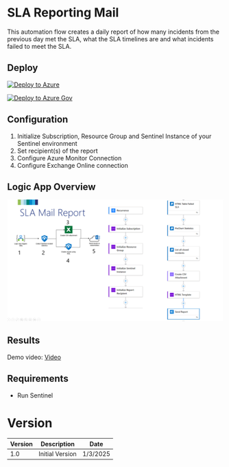 # SLA Reporting Mail
This automation flow creates a daily report of how many incidents from the previous day met the SLA, what the SLA timelines are and what incidents failed to meet the SLA.

## Deploy
[![Deploy to Azure](https://aka.ms/deploytoazurebutton)](https://portal.azure.com/#create/Microsoft.Template/uri/https%3A%2F%2Fraw.githubusercontent.com%2FBert-JanP%2FSentinel-Automation%2Frefs%2Fheads%2Fmain%2FSLA%2520Reporting%2520Mail%2520Report%2Fazuredeploy.json)

[![Deploy to Azure Gov](https://aka.ms/deploytoazuregovbutton)](https://portal.azure.com/#create/Microsoft.Template/uri/https%3A%2F%2Fraw.githubusercontent.com%2FBert-JanP%2FSentinel-Automation%2Frefs%2Fheads%2Fmain%2FSLA%2520Reporting%2520Mail%2520Report%2Fazuredeploy.json)

## Configuration
1. Initialize Subscription, Resource Group and Sentinel Instance of your Sentinel environment
2. Set recipient(s) of the report
3. Configure Azure Monitor Connection
4. Configure Exchange Online connection

## Logic App Overview
![Alt text](./Images/LogicApp.png)

## Results

Demo video: [Video](./Images/SLA%20Reporting%20Mail.mp4)

## Requirements
- Run Sentinel

# Version
| Version | Description | Date |
| ------- | ---------- | ----- |
| 1.0 | Initial Version | 1/3/2025 |